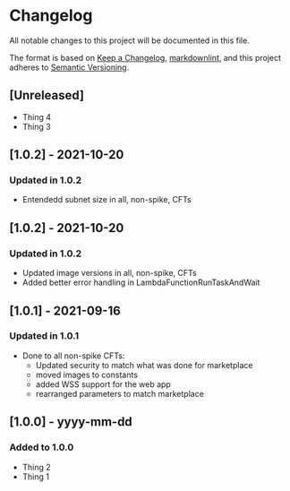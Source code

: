 # Changelog

All notable changes to this project will be documented in this file.

The format is based on [Keep a Changelog](https://keepachangelog.com/en/1.0.0/),
[markdownlint](https://dlaa.me/markdownlint/),
and this project adheres to [Semantic Versioning](https://semver.org/spec/v2.0.0.html).

## [Unreleased]

- Thing 4
- Thing 3
## [1.0.2] - 2021-10-20

### Updated in 1.0.2

- Entendedd subnet size in all, non-spike, CFTs

## [1.0.2] - 2021-10-20

### Updated in 1.0.2

- Updated image versions in all, non-spike, CFTs
- Added better error handling in LambdaFunctionRunTaskAndWait

## [1.0.1] - 2021-09-16

### Updated in 1.0.1

- Done to all non-spike CFTs:
  - Updated security to match what was done for marketplace
  - moved images to constants
  - added WSS support for the web app
  - rearranged parameters to match marketplace


## [1.0.0] - yyyy-mm-dd

### Added to 1.0.0

- Thing 2
- Thing 1
